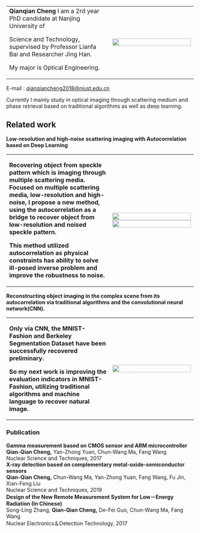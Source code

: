 <table border = "0">
   <tr>
      <td width = "55%">
         <h1 font-weight="naormal> <b>Qianqian Cheng   </b></h1>  
         <p font-size="16px">I am a 2rd year PhD candidate at Nanjing University of <span color="#1772d0"></p>
         <p font-size="16px">Science and Technology, supervised by Professor Lianfa Bai and Researcher Jing Han.</p>
         <p font-size="16px">My major is Optical Engineering.</p>
        </td>
        <td width = "45%">
          <img src = "https://github.com/xiaoqianacheng/qianqiancheng.github.io/blob/master/未标题-1.png" width = "100%">
        </td>
     <tr> 
  </table>
    
   E-mail : qianqiancheng2018@njust.edu.cn
   
   Currently I mainly study in optical imaging through scattering medium and phase 
 retrieval based on traditional algorithms as well as deep learning.    



## Related work


__Low-resolution and high-noise scattering imaging with Autocorrelation based on Deep Learning__

<table border = "0">
   <tr>
      <td width = "55%">
         <p><b>Recovering object from speckle pattern which is imaging through multiple scattering media. Focused on multiple scattering media, low-resolution and high-noise, I propose a new method, using the autocorrelation as a bridge to recover object from low-resolution and noised speckle pattern.</b></p>
         <p><b>This method utilized autocorrelation as physical constraints has ability to solve ill-posed inverse problem and improve the robustness to noise. </b></p>
        </td>
        <td width = "45%">
          <img src = "https://github.com/xiaoqianacheng/qianqiancheng.github.io/blob/master/未标题-3333.png" width = "100%">
          <img src = "https://github.com/xiaoqianacheng/qianqiancheng.github.io/blob/master/未标题-2.png" width = "100%">
        </td>
     <tr> 
  </table>
 
__Reconstructing object imaging in the complex scene from its autocorrelation via traditional algorithms and the convolutional neural network(CNN).__

<table border = "0">
   <tr>
      <td width = "55%">
         <p><b>  Only via CNN, the MNIST-Fashion and Berkeley Segmentation Dataset have been successfully recovered preliminary.</b></p>
         <p><b>So my next work is improving the evaluation indicators in MNIST-Fashion, utilizing traditional algorithms and machine language to recover natural image. </b></p>
         </td>
        <td width = "45%">
          <img src = "https://github.com/xiaoqianacheng/qianqiancheng.github.io/blob/master/未标题-12222.png" width = "100%">
        </td>
     <tr> 
  </table>
         

### Publication

 __Gamma measurement based on CMOS sensor and ARM microcontroller__   
   __Qian-Qian Cheng,__ Yan-Zhong Yuan, Chun-Wang Ma, Fang Wang  
   Nuclear Science and Techniques, 2017  
 __X-ray detection based on complementary metal-oxide-semiconductor sensors__      
   __Qian-Qian Cheng,__ Chun-Wang Ma, Yan-Zhong Yuan, Fang Wang, Fu Jin, Xian-Feng Liu      
   Nuclear Science and Techniques, 2019   
 __Design of the New Remote Measurement System for Low－Energy Radiation (In Chinese)__    
   Song-Ling Zhang,  __Qian-Qian Cheng,__ De-Fei Guo, Chun-Wang Ma, Fang Wang       
   Nuclear Electronics＆Detection Technology, 2017
   
